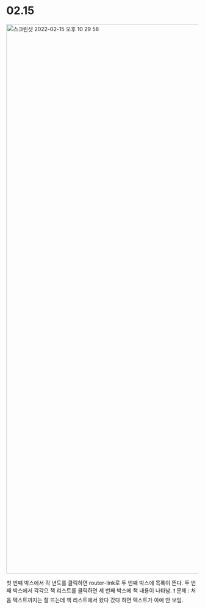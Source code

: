 # 02.15

<img width="1440" alt="스크린샷 2022-02-15 오후 10 29 58" src="https://user-images.githubusercontent.com/93234748/154071772-65373972-befd-4a46-8ba7-a0e5536cc1cc.png">

첫 번째 박스에서 각 년도를 클릭하면 router-link로 두 번째 박스에 목록이 뜬다. 두 번째 박스에서 각각으 책 리스트를 클릭하면 세 번째 박스에 책 내용이 나타남.
❗️ 문제 : 처음 텍스트까지는 잘 뜨는데 책 리스트에서 왔다 갔다 하면 텍스트가 아예 안 보임.
